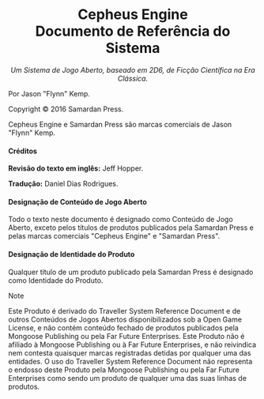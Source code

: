 <h1 style="text-align:center">Cepheus Engine<br>Documento de Referência do Sistema</h1> <!-- {docsify-ignore-all} -->

_<center>Um Sistema de Jogo Aberto, baseado em 2D6, de Ficção Científica na Era Clássica.</center>_

Por Jason "Flynn" Kemp.

Copyright © 2016 Samardan Press.

Cepheus Engine e Samardan Press são marcas comerciais de Jason "Flynn" Kemp.

#### Créditos

**Revisão do texto em inglês:** Jeff Hopper.

**Tradução:** Daniel Dias Rodrigues.

#### Designação de Conteúdo de Jogo Aberto

Todo o texto neste documento é designado como Conteúdo de Jogo Aberto, exceto pelos títulos de produtos publicados pela Samardan Press e pelas marcas comerciais "Cepheus Engine" e "Samardan Press".

#### Designação de Identidade do Produto

Qualquer título de um produto publicado pela Samardan Press é designado como Identidade do Produto.

> [!Note]
> Este Produto é derivado do Traveller System Reference Document e de outros Conteúdos de Jogos Abertos disponibilizados sob a Open Game License, e não contém conteúdo fechado de produtos publicados pela Mongoose Publishing ou pela Far Future Enterprises. Este Produto não é afiliado à Mongoose Publishing ou à Far Future Enterprises, e não reivindica nem contesta quaisquer marcas registradas detidas por qualquer uma das entidades. O uso do Traveller System Reference Document não representa o endosso deste Produto pela Mongoose Publishing ou pela Far Future Enterprises como sendo um produto de qualquer uma das suas linhas de produtos.